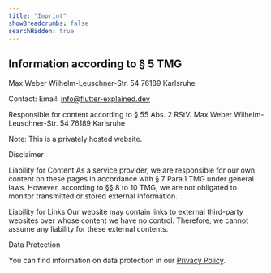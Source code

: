 ```yaml
---
title: "Imprint"
showBreadcrumbs: false
searchHidden: true
---
```


## Information according to § 5 TMG

Max Weber
Wilhelm-Leuschner-Str. 54
76189 Karlsruhe

Contact:
Email: [info@flutter-explained.dev](mailto:info@flutter-explained.dev)

Responsible for content according to § 55 Abs. 2 RStV:
Max Weber
Wilhelm-Leuschner-Str. 54
76189 Karlsruhe

Note: This is a privately hosted website.

Disclaimer

Liability for Content
As a service provider, we are responsible for our own content on these pages in accordance with § 7 Para.1 TMG under general laws. However, according to §§ 8 to 10 TMG, we are not obligated to monitor transmitted or stored external information.

Liability for Links
Our website may contain links to external third-party websites over whose content we have no control. Therefore, we cannot assume any liability for these external contents.

Data Protection

You can find information on data protection in our [Privacy Policy](/data-privacy).
